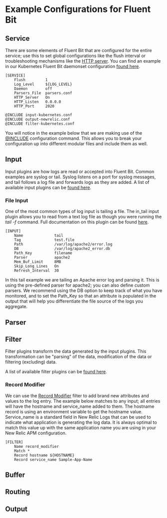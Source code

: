 # Example Configurations for Fluent Bit

## Service

There are some elements of Fluent Bit that are configured for the entire service; use this to set global configurations like the flush interval or troubleshooting mechanisms like the [HTTP server]((https://docs.fluentbit.io/manual/configuration/monitoring)). You can find an example in our Kubernetes Fluent Bit daemonset configuration [found here](https://github.com/newrelic/kubernetes-logging/blob/master/fluent-conf.yml).

```
[SERVICE]
    Flush         1
    Log_Level     ${LOG_LEVEL}
    Daemon        off
    Parsers_File  parsers.conf
    HTTP_Server   On
    HTTP_Listen   0.0.0.0
    HTTP_Port     2020
    
@INCLUDE input-kubernetes.conf
@INCLUDE output-newrelic.conf
@INCLUDE filter-kubernetes.conf
```

You will notice in the example below that we are making use of the [@INCLUDE](https://fluentbit.io/documentation/0.13/configuration/file.html#config_include_file) configuration command. This allows you to break your configuration up into different modular files and include them as well.

## Input

Input plugins are how logs are read or accepted into Fluent Bit. Common examples are syslog or tail. Syslog listens on a port for syslog messages, and tail follows a log file and forwards logs as they are added. A list of available input plugins can be [found here](https://docs.fluentbit.io/manual/input).

### File Input

One of the most common types of log input is tailing a file. The in_tail input plugin allows you to read from a text log file as though you were running the _tail -f_ command. Full documentation on this plugin can be found [here](https://fluentbit.io/documentation/0.13/input/tail.html).

```
[INPUT]
    Name              tail
    Tag               test.file
    Path              /var/log/apache2/error.log
    DB                /var/log/apache2_error.db
    Path_Key          filename
    Parser            apache2
    Mem_Buf_Limit     8MB
    Skip_Long_Lines   On
    Refresh_Interval  30
```

In this tail example we are tailing an Apache error log and parsing it. This is using the pre-defined parser for apache2; you can also define custom parsers. We recommend using the DB option to keep track of what you have monitored, and to set the Path_Key so that an attribute is populated in the output that will help you differentiate the file source of the logs you aggregate.

## Parser

## Filter

Filter plugins transform the data generated by the input plugins. This transformation can be "parsing" of the data, modification of the data or filtering (excluding) data. 

A list of available filter plugins can be [found here](https://docs.fluentbit.io/manual/filter).

### Record Modifier

We can use the [Record Modifier](https://fluentbit.io/documentation/0.12/filter/record_modifier.html) filter to add brand new attributes and values to the log entry. The example below matches to any input; all entries will have the hostname and service_name added to them. The hostname record is using an environment variable to get the hostname value. Service_name is a standard field in New Relic Logs that can be used to indicate what application is generating the log data. It is always optimal to match this value up with the same application name you are using in your New Relic APM configuration.

```
[FILTER]
    Name record_modifier
    Match *
    Record hostname ${HOSTNAME}
    Record service_name Sample-App-Name
```

## Buffer

## Routing

## Output

